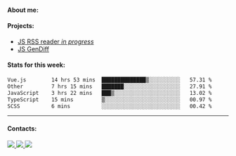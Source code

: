#### About me:

#### Projects:
- [JS RSS reader *in progress*](https://github.com/GKoil/frontend-project-lvl3)
- [JS GenDiff](https://github.com/GKoil/GenDiff)

#### Stats for this week:
<!--START_SECTION:waka-->

```txt
Vue.js        14 hrs 53 mins  ██████████████▒░░░░░░░░░░   57.31 %
Other         7 hrs 15 mins   ███████░░░░░░░░░░░░░░░░░░   27.91 %
JavaScript    3 hrs 22 mins   ███▒░░░░░░░░░░░░░░░░░░░░░   13.02 %
TypeScript    15 mins         ▒░░░░░░░░░░░░░░░░░░░░░░░░   00.97 %
SCSS          6 mins          ░░░░░░░░░░░░░░░░░░░░░░░░░   00.42 %
```

<!--END_SECTION:waka-->
---
#### Contacts:

<a target='_blank' title='LinkedIn' href="https://www.linkedin.com/in/gkoil/">
  <img src="https://img.shields.io/badge/LinkedIn-0077B5?style=for-the-badge&logo=linkedin&logoColor=white" />
</a>
<a target='_blank' title='Telegram' href="https://t.me/gkoil">
  <img src="https://img.shields.io/badge/Telegram-2CA5E0?style=for-the-badge&logo=telegram&logoColor=white" />
</a>
<a target='_blank' title='Gmail' href="mailto: gk.grigorev@gmail.com">
  <img src="https://img.shields.io/badge/Gmail-D14836?style=for-the-badge&logo=gmail&logoColor=white" />
</a>

